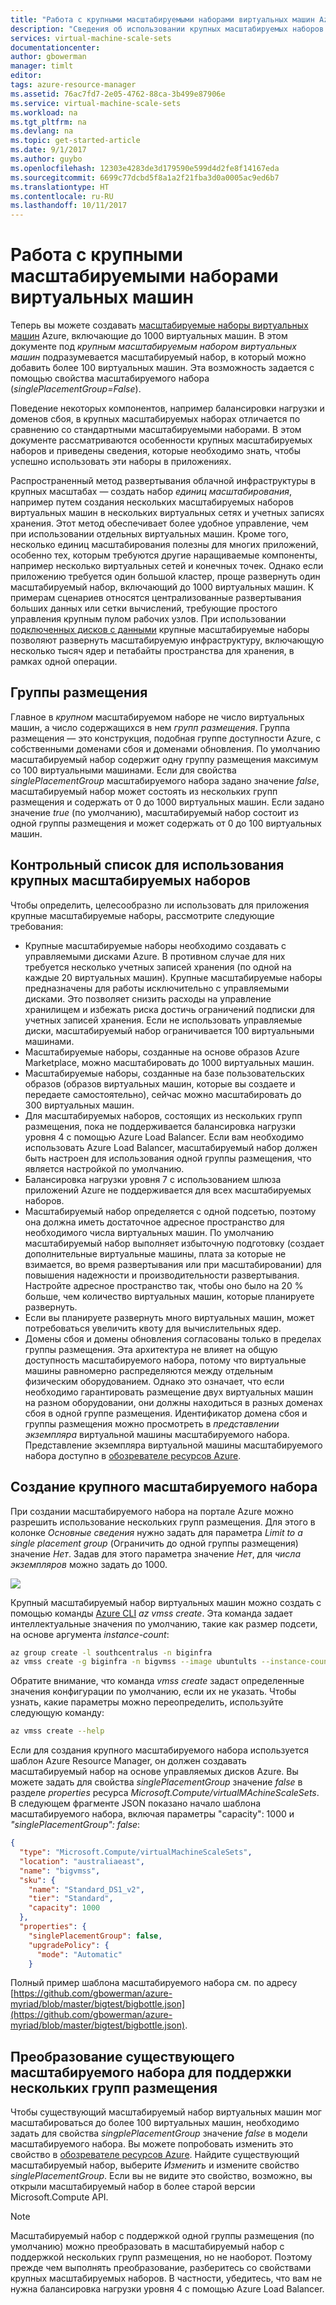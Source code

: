 ```yaml
---
title: "Работа с крупными масштабируемыми наборами виртуальных машин Azure | Документация Майкрософт"
description: "Сведения об использовании крупных масштабируемых наборов виртуальных машин Azure"
services: virtual-machine-scale-sets
documentationcenter: 
author: gbowerman
manager: timlt
editor: 
tags: azure-resource-manager
ms.assetid: 76ac7fd7-2e05-4762-88ca-3b499e87906e
ms.service: virtual-machine-scale-sets
ms.workload: na
ms.tgt_pltfrm: na
ms.devlang: na
ms.topic: get-started-article
ms.date: 9/1/2017
ms.author: guybo
ms.openlocfilehash: 12303e4283de3d179590e599d4d2fe8f14167eda
ms.sourcegitcommit: 6699c77dcbd5f8a1a2f21fba3d0a0005ac9ed6b7
ms.translationtype: HT
ms.contentlocale: ru-RU
ms.lasthandoff: 10/11/2017
---
```

# <a name="working-with-large-virtual-machine-scale-sets"></a>Работа с крупными масштабируемыми наборами виртуальных машин
Теперь вы можете создавать [масштабируемые наборы виртуальных машин](/azure/virtual-machine-scale-sets/) Azure, включающие до 1000 виртуальных машин. В этом документе под _крупным масштабируемым набором виртуальных машин_ подразумевается масштабируемый набор, в который можно добавить более 100 виртуальных машин. Эта возможность задается с помощью свойства масштабируемого набора (_singlePlacementGroup=False_). 

Поведение некоторых компонентов, например балансировки нагрузки и доменов сбоя, в крупных масштабируемых наборах отличается по сравнению со стандартными масштабируемыми наборами. В этом документе рассматриваются особенности крупных масштабируемых наборов и приведены сведения, которые необходимо знать, чтобы успешно использовать эти наборы в приложениях. 

Распространенный метод развертывания облачной инфраструктуры в крупных масштабах — создать набор _единиц масштабирования_, например путем создания нескольких масштабируемых наборов виртуальных машин в нескольких виртуальных сетях и учетных записях хранения. Этот метод обеспечивает более удобное управление, чем при использовании отдельных виртуальных машин. Кроме того, несколько единиц масштабирования полезны для многих приложений, особенно тех, которым требуются другие наращиваемые компоненты, например несколько виртуальных сетей и конечных точек. Однако если приложению требуется один большой кластер, проще развернуть один масштабируемый набор, включающий до 1000 виртуальных машин. К примерам сценариев относятся централизованные развертывания больших данных или сетки вычислений, требующие простого управления крупным пулом рабочих узлов. При использовании [подключенных дисков с данными](virtual-machine-scale-sets-attached-disks.md) крупные масштабируемые наборы позволяют развернуть масштабируемую инфраструктуру, включающую несколько тысяч ядер и петабайты пространства для хранения, в рамках одной операции.

## <a name="placement-groups"></a>Группы размещения 
Главное в _крупном_ масштабируемом наборе не число виртуальных машин, а число содержащихся в нем _групп размещения_. Группа размещения — это конструкция, подобная группе доступности Azure, с собственными доменами сбоя и доменами обновления. По умолчанию масштабируемый набор содержит одну группу размещения максимум со 100 виртуальными машинами. Если для свойства _singlePlacementGroup_ масштабируемого набора задано значение _false_, масштабируемый набор может состоять из нескольких групп размещения и содержать от 0 до 1000 виртуальных машин. Если задано значение _true_ (по умолчанию), масштабируемый набор состоит из одной группы размещения и может содержать от 0 до 100 виртуальных машин.

## <a name="checklist-for-using-large-scale-sets"></a>Контрольный список для использования крупных масштабируемых наборов
Чтобы определить, целесообразно ли использовать для приложения крупные масштабируемые наборы, рассмотрите следующие требования:

- Крупные масштабируемые наборы необходимо создавать с управляемыми дисками Azure. В противном случае для них требуется несколько учетных записей хранения (по одной на каждые 20 виртуальных машин). Крупные масштабируемые наборы предназначены для работы исключительно с управляемыми дисками. Это позволяет снизить расходы на управление хранилищем и избежать риска достичь ограничений подписки для учетных записей хранения. Если не использовать управляемые диски, масштабируемый набор ограничивается 100 виртуальными машинами.
- Масштабируемые наборы, созданные на основе образов Azure Marketplace, можно масштабировать до 1000 виртуальных машин.
- Масштабируемые наборы, созданные на базе пользовательских образов (образов виртуальных машин, которые вы создаете и передаете самостоятельно), сейчас можно масштабировать до 300 виртуальных машин.
- Для масштабируемых наборов, состоящих из нескольких групп размещения, пока не поддерживается балансировка нагрузки уровня 4 с помощью Azure Load Balancer. Если вам необходимо использовать Azure Load Balancer, масштабируемый набор должен быть настроен для использования одной группы размещения, что является настройкой по умолчанию.
- Балансировка нагрузки уровня 7 с использованием шлюза приложений Azure не поддерживается для всех масштабируемых наборов.
- Масштабируемый набор определяется с одной подсетью, поэтому она должна иметь достаточное адресное пространство для необходимого числа виртуальных машин. По умолчанию масштабируемый набор выполняет избыточную подготовку (создает дополнительные виртуальные машины, плата за которые не взимается, во время развертывания или при масштабировании) для повышения надежности и производительности развертывания. Настройте адресное пространство так, чтобы оно было на 20 % больше, чем количество виртуальных машин, которые планируете развернуть.
- Если вы планируете развернуть много виртуальных машин, может потребоваться увеличить квоту для вычислительных ядер.
- Домены сбоя и домены обновления согласованы только в пределах группы размещения. Эта архитектура не влияет на общую доступность масштабируемого набора, потому что виртуальные машины равномерно распределяются между отдельным физическим оборудованием. Однако это означает, что если необходимо гарантировать размещение двух виртуальных машин на разном оборудовании, они должны находиться в разных доменах сбоя в одной группе размещения. Идентификатор домена сбоя и группы размещения можно просмотреть в _представлении экземпляра_ виртуальной машины масштабируемого набора. Представление экземпляра виртуальной машины масштабируемого набора доступно в [обозревателе ресурсов Azure](https://resources.azure.com/).


## <a name="creating-a-large-scale-set"></a>Создание крупного масштабируемого набора
При создании масштабируемого набора на портале Azure можно разрешить использование нескольких групп размещения. Для этого в колонке _Основные сведения_ нужно задать для параметра _Limit to a single placement group_ (Ограничить до одной группы размещения) значение _Нет_. Задав для этого параметра значение _Нет_, для _числа экземпляров_ можно задать до 1000.

![](./media/virtual-machine-scale-sets-placement-groups/portal-large-scale.png)

Крупный масштабируемый набор виртуальных машин можно создать с помощью команды [Azure CLI](https://github.com/Azure/azure-cli) _az vmss create_. Эта команда задает интеллектуальные значения по умолчанию, такие как размер подсети, на основе аргумента _instance-count_:

```bash
az group create -l southcentralus -n biginfra
az vmss create -g biginfra -n bigvmss --image ubuntults --instance-count 1000
```
Обратите внимание, что команда _vmss create_ задаст определенные значения конфигурации по умолчанию, если их не указать. Чтобы узнать, какие параметры можно переопределить, используйте следующую команду:
```bash
az vmss create --help
```

Если для создания крупного масштабируемого набора используется шаблон Azure Resource Manager, он должен создавать масштабируемый набор на основе управляемых дисков Azure. Вы можете задать для свойства _singlePlacementGroup_ значение _false_ в разделе _properties_ ресурса _Microsoft.Compute/virtualMAchineScaleSets_. В следующем фрагменте JSON показано начало шаблона масштабируемого набора, включая параметры "capacity": 1000 и _"singlePlacementGroup": false_:
```json
{
  "type": "Microsoft.Compute/virtualMachineScaleSets",
  "location": "australiaeast",
  "name": "bigvmss",
  "sku": {
    "name": "Standard_DS1_v2",
    "tier": "Standard",
    "capacity": 1000
  },
  "properties": {
    "singlePlacementGroup": false,
    "upgradePolicy": {
      "mode": "Automatic"
    }
```
Полный пример шаблона масштабируемого набора см. по адресу [https://github.com/gbowerman/azure-myriad/blob/master/bigtest/bigbottle.json](https://github.com/gbowerman/azure-myriad/blob/master/bigtest/bigbottle.json).

## <a name="converting-an-existing-scale-set-to-span-multiple-placement-groups"></a>Преобразование существующего масштабируемого набора для поддержки нескольких групп размещения
Чтобы существующий масштабируемый набор виртуальных машин мог масштабироваться до более 100 виртуальных машин, необходимо задать для свойства _singplePlacementGroup_ значение _false_ в модели масштабируемого набора. Вы можете попробовать изменить это свойство в [обозревателе ресурсов Azure](https://resources.azure.com/). Найдите существующий масштабируемый набор, выберите _Изменить_ и измените свойство _singlePlacementGroup_. Если вы не видите это свойство, возможно, вы открыли масштабируемый набор в более старой версии Microsoft.Compute API.

>[!NOTE] 
Масштабируемый набор с поддержкой одной группы размещения (по умолчанию) можно преобразовать в масштабируемый набор с поддержкой нескольких групп размещения, но не наоборот. Поэтому прежде чем выполнять преобразование, разберитесь со свойствами крупных масштабируемых наборов. В частности, убедитесь, что вам не нужна балансировка нагрузки уровня 4 с помощью Azure Load Balancer.


